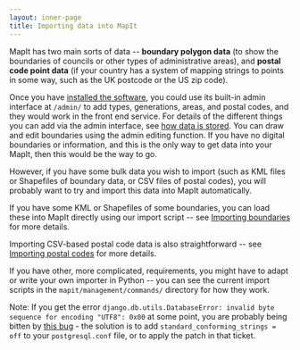 ```yaml
---
layout: inner-page
title: Importing data into MapIt
---
```


MapIt has two main sorts of data -- **boundary polygon data** (to show the
boundaries of councils or other types of administrative areas), and **postal
code point data** (if your country has a system of mapping strings to points in
some way, such as the UK postcode or the US zip code).

Once you have [installed the software](../install/), you could use its built-in
admin interface at `/admin/` to add types, generations, areas, and postal
codes, and they would work in the front end service. For details of the
different things you can add via the admin interface, see [how data is
stored](../how-data-is-stored/). You can draw and edit boundaries using the admin
editing function. If you have no digital boundaries or information, and this is
the only way to get data into your MapIt, then this would be the way to go.

However, if you have some bulk data you wish to import (such as KML files or
Shapefiles of boundary data, or CSV files of postal codes), you will probably
want to try and import this data into MapIt automatically.

If you have some KML or Shapefiles of some boundaries, you can load these into
MapIt directly using our import script -- see [Importing
boundaries](boundaries/) for more details.

Importing CSV-based postal code data is also straightforward -- see [Importing
postal codes](postal-codes/) for more details.

If you have other, more complicated, requirements, you might have to adapt or
write your own importer in Python -- you can see the current import scripts in
the `mapit/management/commands/` directory for how they work.

Note:
If you get the error `django.db.utils.DatabaseError: invalid byte sequence for
encoding "UTF8": 0x00` at some point, you are probably being bitten by [this
bug](https://code.djangoproject.com/ticket/16778) - the solution is to add
`standard_conforming_strings = off` to your `postgresql.conf` file, or to apply
the patch in that ticket.
